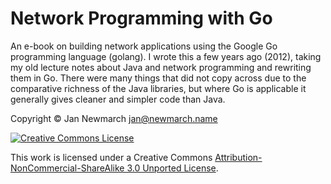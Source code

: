# Network Programming with Go

An e-book on building network applications using the Google Go programming language (golang). 
I wrote this a few years ago (2012), taking my old lecture notes about Java and network 
programming and rewriting them in Go.
There were many things that did not copy across due to the comparative richness of the Java libraries, but
where Go is applicable it generally gives cleaner and simpler code than Java.

Copyright © Jan Newmarch jan@newmarch.name 


<a rel="license" href="http://creativecommons.org/licenses/by-nc-nd/3.0/"><img alt="Creative Commons License" style="border-width:0" src="http://i.creativecommons.org/l/by-nc-sa/3.0/88x31.png" /></a>


This work is licensed under a Creative Commons [Attribution-NonCommercial-ShareAlike 3.0 Unported License](http://creativecommons.org/licenses/by-nc-sa/3.0/).
